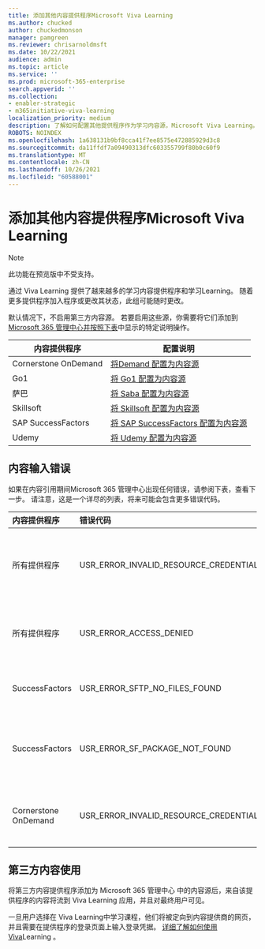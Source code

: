```yaml
---
title: 添加其他内容提供程序Microsoft Viva Learning
ms.author: chucked
author: chuckedmonson
manager: pamgreen
ms.reviewer: chrisarnoldmsft
ms.date: 10/22/2021
audience: admin
ms.topic: article
ms.service: ''
ms.prod: microsoft-365-enterprise
search.appverid: ''
ms.collection:
- enabler-strategic
- m365initiative-viva-learning
localization_priority: medium
description: 了解如何配置其他提供程序作为学习内容源，Microsoft Viva Learning。
ROBOTS: NOINDEX
ms.openlocfilehash: 1a638131b9bf8cca41f7ee8575e472885929d3c8
ms.sourcegitcommit: da11ffdf7a09490313dfc603355799f80b0c60f9
ms.translationtype: MT
ms.contentlocale: zh-CN
ms.lasthandoff: 10/26/2021
ms.locfileid: "60588001"
---
```

# <a name="add-other-content-providers-for-microsoft-viva-learning"></a>添加其他内容提供程序Microsoft Viva Learning

>[!NOTE]
>此功能在预览版中不受支持。

通过 Viva Learning 提供了越来越多的学习内容提供程序和学习Learning。 随着更多提供程序加入程序或更改其状态，此组可能随时更改。

默认情况下，不启用第三方内容源。 若要启用这些源，你需要将它们添加到[Microsoft 365 管理中心并按照下表](content-sources-365-admin-center.md#configure-settings-for-the-learning-content-sources)中显示的特定说明操作。

|内容提供程序  |配置说明  |
|---------|---------|
|Cornerstone OnDemand |[将Demand 配置为内容源](configure-cornerstone-content-source.md)         |
|Go1     |[将 Go1 配置为内容源](configure-go1-content-source.md)         |
|萨巴    |[将 Saba 配置为内容源](configure-saba-content-source.md)         |
|Skillsoft     |[将 Skillsoft 配置为内容源](configure-skillsoft-content-source.md)         |
|SAP SuccessFactors   |[将 SAP SuccessFactors 配置为内容源](configure-successfactors-content-source.md)         |
|Udemy   |[将 Udemy 配置为内容源](configure-udemy-content-source.md)         |

## <a name="content-ingestion-errors"></a>内容输入错误

如果在内容引用期间Microsoft 365 管理中心出现任何错误，请参阅下表，查看下一步。 请注意，这是一个详尽的列表，将来可能会包含更多错误代码。

|内容提供程序 |错误代码 |错误代码说明 |
|:----------------|:----------|:----------------------|
|所有提供程序 |USR_ERROR_INVALID_RESOURCE_CREDENTIALS |提供的身份验证凭据无效。 请确保输入正确的凭据。 有关更多详细信息，请联系 Microsoft 客户支持部门。 |
|所有提供程序 |USR_ERROR_ACCESS_DENIED |合作伙伴拒绝访问。 确认您输入的凭据正确无误，或与内容提供商的支持团队联系。 |
|SuccessFactors |USR_ERROR_SFTP_NO_FILES_FOUND |没有新内容，因为 SuccessFactors SFTP 服务器中不存在文件。 |
|SuccessFactors |USR_ERROR_SF_PACKAGE_NOT_FOUND |在 SuccessFactors SFTP 服务器中找不到作为所需包被作为所需包的新内容。 |
|Cornerstone OnDemand |USR_ERROR_INVALID_RESOURCE_CREDENTIALS |提供的身份验证凭据无效。 确保凭据从"在"Learning"门户中的 Viva"应用"复制。 |

## <a name="third-party-content-consumption"></a>第三方内容使用

将第三方内容提供程序添加为 Microsoft 365 管理中心 中的内容源后，来自该提供程序的内容将流到 Viva Learning 应用，并且对最终用户可见。

一旦用户选择在 Viva Learning中学习课程，他们将被定向到内容提供商的网页，并且需要在提供程序的登录页面上输入登录凭据。 [详细了解如何使用 Viva](https://support.microsoft.com/office/viva-learning-preview-01bfed12-c327-41e0-a68f-7fa527dcc98a)Learning 。
